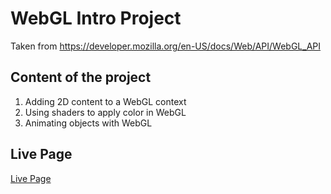# WebGL Intro Project

Taken from https://developer.mozilla.org/en-US/docs/Web/API/WebGL_API

## Content of the project

1. Adding 2D content to a WebGL context
2. Using shaders to apply color in WebGL
3. Animating objects with WebGL

## Live Page

[Live Page](https://daryazata.github.io/webGl-Intro/)
